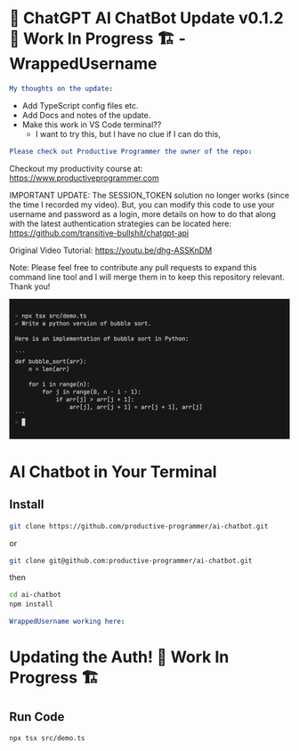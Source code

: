 # 🤖 ChatGPT AI ChatBot Update v0.1.2 🚧 Work In Progress 🏗 - WrappedUsername

```yml
My thoughts on the update:
```
- Add TypeScript config files etc.
- Add Docs and notes of the update.
- Make this work in VS Code terminal?? 
   - I want to try this, but I have no clue if I can do this,

```yml
Please check out Productive Programmer the owner of the repo:
```

Checkout my productivity course at: https://www.productiveprogrammer.com

IMPORTANT UPDATE: The SESSION_TOKEN solution no longer works (since the time I recorded my video). But, you can modify this code to use your username and password as a login, more details on how to do that along with the latest authentication strategies can be located here: https://github.com/transitive-bullshit/chatgpt-api 

Original Video Tutorial: https://youtu.be/dhg-ASSKnDM

Note: Please feel free to contribute any pull requests to expand this command line tool and I will merge them in to keep this repository relevant. Thank you!

![AI Chatbot Demo](media/demo.gif)

# AI Chatbot in Your Terminal

## Install

```bash
git clone https://github.com/productive-programmer/ai-chatbot.git
```
or
```bash
git clone git@github.com:productive-programmer/ai-chatbot.git
```

then

```bash
cd ai-chatbot
npm install
```

~~~yml
WrappedUsername working here:
~~~~

# Updating the Auth! 🚧 Work In Progress 🏗

## Run Code
```bash
npx tsx src/demo.ts
```
